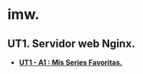# **imw.**

## **UT1. Servidor web Nginx.**

* **[UT1 - A1 : Mis Series Favoritas.](https://github.com/NoeClariNista/imw/blob/master/ut1/a1/README.md)**

